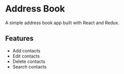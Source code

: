 # Address Book

A simple address book app built with React and Redux.

## Features

- Add contacts
- Edit contacts
- Delete contacts
- Search contacts
